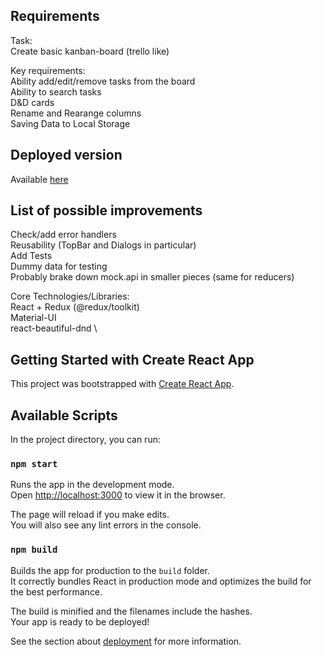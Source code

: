 
## Requirements
Task: \
Create basic kanban-board (trello like)

Key requirements: \
Ability add/edit/remove tasks from the board \
Ability to search tasks \
D&D cards \
Rename and Rearange columns \
Saving Data to Local Storage

## Deployed version
Available [here](https://testmvsi.s3-ap-southeast-2.amazonaws.com/index.html) 

## List of possible improvements
Check/add error handlers \
Reusability (TopBar and Dialogs in particular) \
Add Tests \
Dummy data for testing \
Probably brake down mock.api in smaller pieces (same for reducers) 

Core Technologies/Libraries: \
React + Redux (@redux/toolkit) \
Material-UI \
react-beautiful-dnd \

## Getting Started with Create React App
This project was bootstrapped with [Create React App](https://github.com/facebook/create-react-app).


## Available Scripts

In the project directory, you can run:

### `npm start`

Runs the app in the development mode.\
Open [http://localhost:3000](http://localhost:3000) to view it in the browser.

The page will reload if you make edits.\
You will also see any lint errors in the console.

### `npm build`

Builds the app for production to the `build` folder.\
It correctly bundles React in production mode and optimizes the build for the best performance.

The build is minified and the filenames include the hashes.\
Your app is ready to be deployed!

See the section about [deployment](https://facebook.github.io/create-react-app/docs/deployment) for more information.
